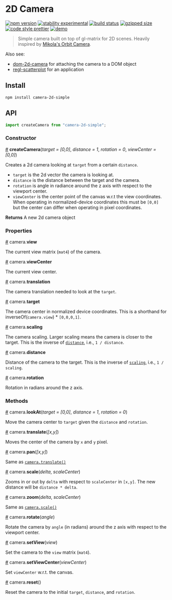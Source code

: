 # 2D Camera

[![npm version](https://img.shields.io/npm/v/camera-2d-simple.svg)](https://www.npmjs.com/package/camera-2d-simple)
[![stability experimental](https://img.shields.io/badge/stability-experimental-orange.svg)](https://nodejs.org/api/documentation.html#documentation_stability_index)
[![build status](https://travis-ci.org/flekschas/camera-2d.svg?branch=master)](https://travis-ci.org/flekschas/camera-2d)
[![gzipped size](https://img.shields.io/badge/gzipped%20size-0.8%20KB-6ae3c7.svg)](https://unpkg.com/camera-2d-simple)
[![code style prettier](https://img.shields.io/badge/code_style-prettier-ff69b4.svg)](https://github.com/prettier/prettier)
[![demo](https://img.shields.io/badge/demo-online-6ae3c7.svg)](https://flekschas.github.io/regl-scatterplot/)

> Simple camera built on top of gl-matrix for 2D scenes. Heavily inspired by [Mikola's Orbit Camera](https://github.com/mikolalysenko/orbit-camera).

Also see:

- [dom-2d-camera](https://github.com/flekschas/dom-2d-camera) for attaching the camera to a DOM object
- [regl-scatterplot](https://github.com/flekschas/regl-scatterplot) for an application

## Install

```
npm install camera-2d-simple
```

## API

```javascript
import createCamera from "camera-2d-simple";
```

### Constructor

<a name="createCamera" href="#createCamera">#</a> <b>createCamera</b>(<i>target = [0,0]</i>, <i>distance = 1</i>, <i>rotation = 0</i>, <i>viewCenter = [0,0]</i>)

Creates a 2d camera looking at `target` from a certain `distance`.

- `target` is the 2d vector the camera is looking at.
- `distance` is the distance between the target and the camera.
- `rotation` is angle in radiance around the z axis with respect to the viewport center.
- `viewCenter` is the center point of the canvas w.r.t the view coordinates. When operating in normalized-device coordinates this must be `[0,0]` but the center can differ when operating in pixel coordinates.

**Returns** A new 2d camera object

### Properties

<a name="camera.view" href="#camera.view">#</a> camera.<b>view</b>

The current view matrix (`mat4`) of the camera.

<a name="camera.viewCenter" href="#camera.viewCenter">#</a> camera.<b>viewCenter</b>

The current view center.

<a name="camera.translation" href="#camera.translation">#</a> camera.<b>translation</b>

The camera translation needed to look at the `target`.

<a name="camera.target" href="#camera.target">#</a> camera.<b>target</b>

The camera center in normalized device coordinates. This is a shorthand for inverseOf(`camera.view`) \* `[0,0,0,1]`.

<a name="camera.scaling" href="#camera.scaling">#</a> camera.<b>scaling</b>

The camera scaling. Larger scaling means the camera is closer to the target. This is the inverse of [`distance`](#camera.distance), i.e., `1 / distance`.

<a name="camera.distance" href="#camera.distance">#</a> camera.<b>distance</b>

Distance of the camera to the target. This is the inverse of [`scaling`](#camera.scaling), i.e., `1 / scaling`.

<a name="camera.rotation" href="#camera.rotation">#</a> camera.<b>rotation</b>

Rotation in radians around the z axis.

### Methods

<a name="camera.lookAt" href="#camera.lookAt">#</a> camera.<b>lookAt</b>(<i>target = [0,0]</i>, <i>distance = 1</i>, <i>rotation = 0</i>)

Move the camera center to `target` given the `distance` and `rotation`.

<a name="camera.translate" href="#camera.translate">#</a> camera.<b>translate</b>(<i>[x,y]</i>)

Moves the center of the camera by `x` and `y` pixel.

<a name="camera.pan" href="#camera.pan">#</a> camera.<b>pan</b>(<i>[x,y]</i>)

Same as [`camera.translate()`](#camera.translate)

<a name="camera.scale" href="#camera.scale">#</a> camera.<b>scale</b>(<i>delta</i>, <i>scaleCenter</i>)

Zooms in or out by `delta` with respect to `scaleCenter` in `[x,y]`. The new distance will be `distance * delta`.

<a name="camera.zoom" href="#camera.zoom">#</a> camera.<b>zoom</b>(<i>delta</i>, <i>scaleCenter</i>)

Same as [`camera.scale()`](#camera.scale)

<a name="camera.rotate" href="#camera.rotate">#</a> camera.<b>rotate</b>(<i>angle</i>)

Rotate the camera by `angle` (in radians) around the z axis with respect to the viewport center.

<a name="camera.setView" href="#camera.setView">#</a> camera.<b>setView</b>(<i>view</i>)

Set the camera to the `view` matrix (`mat4`).

<a name="camera.setViewCenter" href="#camera.setViewCenter">#</a> camera.<b>setViewCenter</b>(<i>viewCenter</i>)

Set `viewCenter` w.r.t. the canvas.

<a name="camera.reset" href="#camera.reset">#</a> camera.<b>reset</b>()

Reset the camera to the initial `target`, `distance`, and `rotation`.
